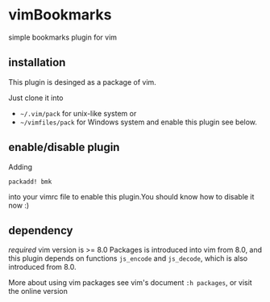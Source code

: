 # vimBookmarks
simple bookmarks plugin for vim

## installation
This plugin is desinged as a package of vim.

Just clone it into
- `~/.vim/pack` for unix-like system or
- `~/vimfiles/pack` for Windows system
and enable this plugin see below.

## enable/disable plugin
Adding 
```vim-script
packadd! bmk
```
into your vimrc file to enable this plugin.You should know how to disable it now :)

## dependency
*required* vim version is >= 8.0
Packages is introduced into vim from 8.0, and this plugin depends on functions `js_encode` and `js_decode`, which is also introduced from 8.0.

More about using vim packages see vim's document `:h packages`, or visit the online version
